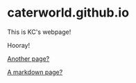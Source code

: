 # caterworld.github.io

This is KC's webpage!

Hooray!

[Another page?](testing.html)

[A markdown page?](testmark)